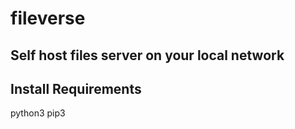 # fileverse
## Self host files server on your local network


## Install Requirements
python3
pip3

